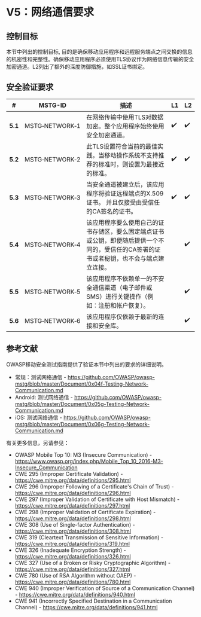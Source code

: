 # V5：网络通信要求

## 控制目标

本节中列出的控制目标, 目的是确保移动应用程序和远程服务端点之间交换的信息的机密性和完整性。确保移动应用程序必须使用TLS协议作为网络信息传输的安全加密通道。L2列出了额外的深度防御措施，如SSL证书绑定。

## 安全验证要求

| # | MSTG-ID | 描述 | L1 | L2 |
| --- | --- | --- | --- | --- |
| **5.1** | MSTG‑NETWORK‑1 | 在网络传输中使用TLS对数据加密。整个应用程序始终使用安全加密通道。 | ✔️| ✔️|
| **5.2** | MSTG‑NETWORK‑2 | 此TLS设置符合当前的最佳实践，当移动操作系统不支持推荐的标准时，则设置为最接近的标准。 | ✔️| ✔️|
| **5.3** | MSTG‑NETWORK‑3 | 当安全通道被建立后，该应用程序将验证远程端点的X.509证书。 并且仅接受由受信任的CA签名的证书。 | ✔️| ✔️|
| **5.4** | MSTG‑NETWORK‑4 | 该应用程序要么使用自己的证书存储区，要么固定端点证书或公钥，即便随后提供一个不同的，受信任的CA签署的证书或者秘钥，也不会与端点建立连接。 | | ✔️|
| **5.5** | MSTG‑NETWORK‑5 | 该应用程序不依赖单一的不安全通信渠道（电子邮件或SMS）进行关键操作（例如：注册和帐户恢复）。  | | ✔️|
| **5.6** | MSTG‑NETWORK‑6 | 该应用程序仅依赖于最新的连接和安全库。 | | ✔️|

## 参考文献

OWASP移动安全测试指南提供了验证本节中列出的要求的详细说明。

- 常规：测试网络通信 - <https://github.com/OWASP/owasp-mstg/blob/master/Document/0x04f-Testing-Network-Communication.md>
- Android: 测试网络通信 - <https://github.com/OWASP/owasp-mstg/blob/master/Document/0x05g-Testing-Network-Communication.md>
- iOS: 测试网络通信 - <https://github.com/OWASP/owasp-mstg/blob/master/Document/0x06g-Testing-Network-Communication.md>

有关更多信息，另请参见：

- OWASP Mobile Top 10: M3 (Insecure Communication) - <https://www.owasp.org/index.php/Mobile_Top_10_2016-M3-Insecure_Communication>
- CWE 295 (Improper Certificate Validation) - <https://cwe.mitre.org/data/definitions/295.html>
- CWE 296 (Improper Following of a Certificate's Chain of Trust) - <https://cwe.mitre.org/data/definitions/296.html>
- CWE 297 (Improper Validation of Certificate with Host Mismatch) - <https://cwe.mitre.org/data/definitions/297.html>
- CWE 298 (Improper Validation of Certificate Expiration) - <https://cwe.mitre.org/data/definitions/298.html>
- CWE 308 (Use of Single-factor Authentication) - <https://cwe.mitre.org/data/definitions/308.html>
- CWE 319 (Cleartext Transmission of Sensitive Information) - <https://cwe.mitre.org/data/definitions/319.html>
- CWE 326 (Inadequate Encryption Strength) - <https://cwe.mitre.org/data/definitions/326.html>
- CWE 327 (Use of a Broken or Risky Cryptographic Algorithm) - <https://cwe.mitre.org/data/definitions/327.html>
- CWE 780 (Use of RSA Algorithm without OAEP) - <https://cwe.mitre.org/data/definitions/780.html>
- CWE 940 (Improper Verification of Source of a Communication Channel) - <https://cwe.mitre.org/data/definitions/940.html>
- CWE 941 (Incorrectly Specified Destination in a Communication Channel) - <https://cwe.mitre.org/data/definitions/941.html>
